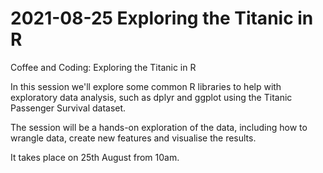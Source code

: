 # 2021-08-25 Exploring the Titanic in R

Coffee and Coding: Exploring the Titanic in R
 
In this session we'll explore some common R libraries to help with exploratory data analysis, such as dplyr and ggplot using the Titanic Passenger Survival dataset.

The session will be a hands-on exploration of the data, including how to wrangle data, create new features and visualise the results.

It takes place on 25th August from 10am.